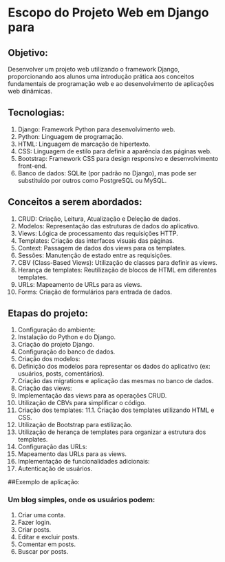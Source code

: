 # Escopo do Projeto Web em Django para
## Objetivo:

Desenvolver um projeto web utilizando o framework Django, proporcionando aos alunos uma introdução prática aos conceitos fundamentais de programação web e ao desenvolvimento de aplicações web dinâmicas.

## Tecnologias:

1. Django: Framework Python para desenvolvimento web.
2. Python: Linguagem de programação.
3. HTML: Linguagem de marcação de hipertexto.
4. CSS: Linguagem de estilo para definir a aparência das páginas web.
5. Bootstrap: Framework CSS para design responsivo e desenvolvimento front-end.
6. Banco de dados: SQLite (por padrão no Django), mas pode ser substituído por outros como PostgreSQL ou MySQL.

## Conceitos a serem abordados:

1. CRUD: Criação, Leitura, Atualização e Deleção de dados.
2. Modelos: Representação das estruturas de dados do aplicativo.
3. Views: Lógica de processamento das requisições HTTP.
4. Templates: Criação das interfaces visuais das páginas.
5. Context: Passagem de dados dos views para os templates.
6. Sessões: Manutenção de estado entre as requisições.
7. CBV (Class-Based Views): Utilização de classes para definir as views.
8. Herança de templates: Reutilização de blocos de HTML em diferentes templates.
9. URLs: Mapeamento de URLs para as views.
10. Forms: Criação de formulários para entrada de dados.

## Etapas do projeto:

1. Configuração do ambiente:
2. Instalação do Python e do Django.
3. Criação do projeto Django.
4. Configuração do banco de dados.
5. Criação dos modelos:
6. Definição dos modelos para representar os dados do aplicativo (ex: usuários, posts, comentários).
7. Criação das migrations e aplicação das mesmas no banco de dados.
8. Criação das views:
8. Implementação das views para as operações CRUD.
10. Utilização de CBVs para simplificar o código.
11. Criação dos templates:
11.1. Criação dos templates utilizando HTML e CSS.
12. Utilização de Bootstrap para estilização.
13. Utilização de herança de templates para organizar a estrutura dos templates.
14. Configuração das URLs:
15. Mapeamento das URLs para as views.
16. Implementação de funcionalidades adicionais:
17. Autenticação de usuários.

##Exemplo de aplicação:

### Um blog simples, onde os usuários podem:

1. Criar uma conta.
2. Fazer login.
3. Criar posts.
4. Editar e excluir posts.
5. Comentar em posts.
6. Buscar por posts.